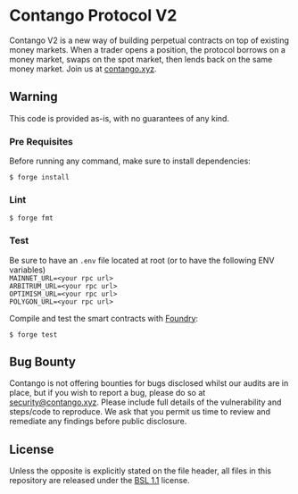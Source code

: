 # Contango Protocol V2

Contango V2 is a new way of building perpetual contracts on top of existing money markets. When a trader opens a position, the protocol borrows on a money market, swaps on the spot market, then lends back on the same money market. Join us at [contango.xyz](https://contango.xyz). 


## Warning
This code is provided as-is, with no guarantees of any kind.

### Pre Requisites
Before running any command, make sure to install dependencies:

```
$ forge install
```

### Lint

```
$ forge fmt
```

### Test
Be sure to have an `.env` file located at root (or to have the following ENV variables)  
`MAINNET_URL=<your rpc url>`  
`ARBITRUM_URL=<your rpc url>`  
`OPTIMISM_URL=<your rpc url>`  
`POLYGON_URL=<your rpc url>`  

Compile and test the smart contracts with [Foundry](https://getfoundry.sh/):

```
$ forge test
```

## Bug Bounty
Contango is not offering bounties for bugs disclosed whilst our audits are in place, but if you wish to report a bug, please do so at [security@contango.xyz](mailto:security@contango.xyz). Please include full details of the vulnerability and steps/code to reproduce. We ask that you permit us time to review and remediate any findings before public disclosure.

## License
Unless the opposite is explicitly stated on the file header, all files in this repository are released under the [BSL 1.1](https://github.com/contango-xyz/core-v2/blob/master/LICENSE.md) license. 
